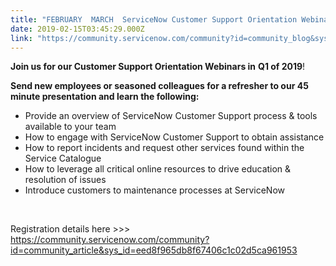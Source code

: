```yaml
---
title: "FEBRUARY  MARCH  ServiceNow Customer Support Orientation Webinar  Q "
date: 2019-02-15T03:45:29.000Z
link: "https://community.servicenow.com/community?id=community_blog&sys_id=ad464bbadbeb630411762183ca961907"
---
```

<p><strong>Join us for our Customer Support Orientation Webinars in</strong> <strong>Q1 of 2019</strong>!</p>
<p><strong>Send new employees or seasoned colleagues for a refresher to our 45 minute presentation and learn the following:</strong></p>
<ul><li>Provide an overview of ServiceNow Customer Support process &amp; tools available to your team</li><li>How to engage with ServiceNow Customer Support to obtain assistance</li><li>How to report incidents and request other services found within the Service Catalogue</li><li>How to leverage all critical online resources to drive education &amp; resolution of issues</li><li>Introduce customers to maintenance processes at ServiceNow</li></ul>
<p> </p>
<p>Registration details here &gt;&gt;&gt; <a href="community?id&#61;community_article&amp;sys_id&#61;eed8f965db8f67406c1c02d5ca961953" rel="nofollow">https://community.servicenow.com/community?id&#61;community_article&amp;sys_id&#61;eed8f965db8f67406c1c02d5ca961953</a></p>